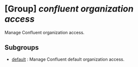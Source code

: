 # [Group] _confluent organization access_

Manage Confluent organization access.

## Subgroups

- [default](/Commands/confluent/organization/access/default/readme.md)
: Manage Confluent default organization access.
